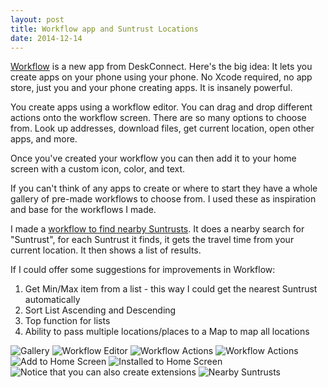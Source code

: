 ```yaml
---
layout: post
title: Workflow app and Suntrust Locations
date: 2014-12-14
---
```


[Workflow](https://my.workflow.is) is a new app from DeskConnect.  Here's the big idea:
It lets you create apps on your phone using your phone.  No Xcode required, 
no app store, just you and your phone creating apps.  It is insanely powerful.

You create apps using a workflow editor.  You can drag and drop different actions
onto the workflow screen.  There are so many options to choose from.  Look up 
addresses, download files, get current location, open other apps, and more.

Once you've created your workflow you can then add it to your home screen with
a custom icon, color, and text.

If you can't think of any apps to create or where to start they have a whole gallery 
of pre-made workflows to choose from.  I used these as inspiration and base
for the workflows I made.

I made a [workflow to find nearby Suntrusts](https://workflow.is/workflows/cbb48aec841b4acbb8990ea1d989f324).
It does a nearby search for "Suntrust", for each Suntrust it finds, it gets the
travel time from your current location.  It then shows a list of results.

If I could offer some suggestions for improvements in Workflow:
1. Get Min/Max item from a list - this way I could get the nearest Suntrust automatically
2. Sort List Ascending and Descending
3. Top function for lists
4. Ability to pass multiple locations/places to a Map to map all locations

![Gallery](/images/wf1.PNG)
![Workflow Editor](/images/wf2.PNG)
![Workflow Actions](/images/wf3.PNG)
![Workflow Actions](/images/wf4.PNG)
![Add to Home Screen](/images/wf5.PNG)
![Installed to Home Screen](/images/wf7.PNG)
![Notice that you can also create extensions](/images/wf6.PNG)
![Nearby Suntrusts](/images/wf8.PNG)

